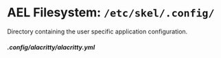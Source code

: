 <!-- /NOTEHEADER/                                                          {{{1

AUTHOR = 'fantomH'
FILENAME = 'aelnotes-_config.md'
CREATED = '2023-03-30 20:16:43 UTC'
UPDATED = '2023-03-30 20:16:48 UTC'
TAGS = ['#AEL', '#/etc/skel/.config', '#filesystem', '#home', '#linux']

/NOTEHEADER/ 1}}} -->

# AEL Filesystem: `/etc/skel/.config/`

Directory containing the user specific application configuration.

<!-- [* alacritty *] --------------------------------------------------------->
##### .config/alacritty/alacritty.yml

<!-----------------------------------------------------------------------------
# vim: foldmethod=marker
# ____________________________{ FIN ¯\_(ツ)_/¯ }____________________________-->
